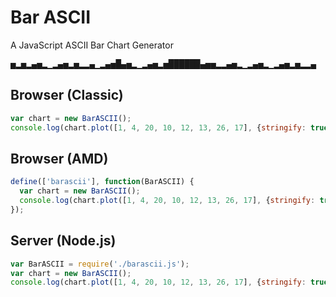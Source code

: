 Bar ASCII
========

A JavaScript ASCII Bar Chart Generator 

<pre>
▅▂▅▂▄▅▂▁▂▄▅▂▅▂▂▄▁▂▄▅█▄▅▂▁▂▄▅▂▅██████▄▅▅▂▂▄▅▂▁▂▄▅▂▁▂▄▅▂▅▂▂▄
</pre>

## Browser (Classic)
```js
var chart = new BarASCII();
console.log(chart.plot([1, 4, 20, 10, 12, 13, 26, 17], {stringify: true}));
```

## Browser (AMD)
```js
define(['barascii'], function(BarASCII) {
  var chart = new BarASCII();
  console.log(chart.plot([1, 4, 20, 10, 12, 13, 26, 17], {stringify: true}));
});
```

## Server (Node.js)
```js
var BarASCII = require('./barascii.js');
var chart = new BarASCII();
console.log(chart.plot([1, 4, 20, 10, 12, 13, 26, 17], {stringify: true}));
```
